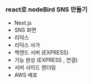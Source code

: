 ### react로 nodeBird SNS 만들기

- Next.js
- SNS 화면
- 리덕스
- 리덕스 사가
- 백엔드 서버 (EXPRESS)
- 기능 완성 (EXPRESS , 연결)
- 서버 사이드 렌더링
- AWS 배포
